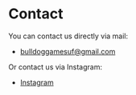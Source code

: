# Contact

You can contact us directly via mail:

- [bulldoggamesuf@gmail.com](mailto:bulldoggames@gmail.com)

Or contact us via Instagram:

- [Instagram](https://www.instagram.com/bulldoggamesuf/) 